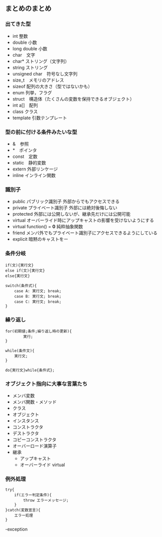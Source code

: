 ## まとめのまとめ
### 出てきた型
- int 整数
- double 小数
- long double 小数
- char　文字
- char* ストリング（文字列）
- string ストリング
- unsigned char　符号なし文字列
- size_t　メモリのアドレス
- sizeof 配列の大きさ（型ではないかも）
- enum 列挙，フラグ
- struct　構造体（たくさんの変数を保持できるオブジェクト）
- int a[]　配列
- class クラス
- template <typename TYPE> 引数テンプレート

### 型の前に付ける条件みたいな型
- &　参照
- *　ポインタ
- const　定数
- static　静的変数
- extern 外部リンケージ
- inline インライン関数

### 識別子
- public	パブリック識別子 外部からでもアクセスできる
- private プライベート識別子 外部には絶対後悔しない
- protected 外部には公開しないが、継承先だけには公開可能
- virtual オーバーライド時にアップキャストの影響を受けないようにする
- virtual function() = **0** 純粋抽象関数
- friend メンバ外でもプライベート識別子にアクセスできるようにしている
- explicit 暗黙のキャストをー

### 条件分岐
```
if(文){実行文}
else if(文){実行文}
else{実行文}
```
```
switch(条件式){
	case A: 実行文; break;
	case B: 実行文; break;
	case C: 実行文; break;
}
```
### 繰り返し
```
for(初期値;条件;繰り返し時の更新){
		実行;
}
```
```
while(条件文){
	実行文;
}
```
```
do{実行文}while{条件式};
```

### オブジェクト指向に大事な言葉たち
- メンバ変数
- メンバ関数・メソッド
- クラス
- オブジェクト
- インスタンス
- コンストラクタ
- デストラクタ
- コピーコンストラクタ
- オーバーロード演算子
- 継承
	- アップキャスト
	- オーバーライド virtual

### 例外処理
```
try{
	if(エラー判定条件){
		throw エラーメッセージ;
	}
}catch(変数宣言){
	エラー処理
}
```
-exception